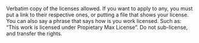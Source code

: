 Verbatim copy of the licenses allowed.
If you want to apply to any, you must put a link to their respective ones, or putting a file that shows your license.
You can also say a phrase that says how is you work licensed.
Such as: “This work is licensed under Propietary Max License”.
Do not sub-license, and transfer the rights.

